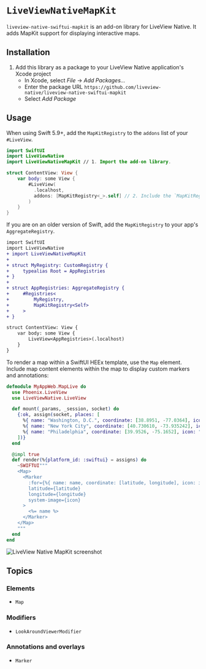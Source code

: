 # ``LiveViewNativeMapKit``

`liveview-native-swiftui-mapkit` is an add-on library for LiveView Native. It adds MapKit support for displaying interactive maps.

## Installation

1. Add this library as a package to your LiveView Native application's Xcode project
    * In Xcode, select *File* → *Add Packages...*
    * Enter the package URL `https://github.com/liveview-native/liveview-native-swiftui-mapkit`
    * Select *Add Package*

## Usage

When using Swift 5.9+, add the `MapKitRegistry` to the `addons` list of your `#LiveView`.

```swift
import SwiftUI
import LiveViewNative
import LiveViewNativeMapKit // 1. Import the add-on library.

struct ContentView: View {
    var body: some View {
        #LiveView(
          .localhost,
          addons: [MapKitRegistry<_>.self] // 2. Include the `MapKitRegistry`.
        )
    }
}
```

If you are on an older version of Swift, add the `MapKitRegistry` to your app's `AggregateRegistry`.

```diff
import SwiftUI
import LiveViewNative
+ import LiveViewNativeMapKit
+ 
+ struct MyRegistry: CustomRegistry {
+     typealias Root = AppRegistries
+ }
+ 
+ struct AppRegistries: AggregateRegistry {
+     #Registries<
+         MyRegistry,
+         MapKitRegistry<Self>
+     >
+ }

struct ContentView: View {
    var body: some View {
        LiveView<AppRegistries>(.localhost)
    }
}
```

To render a map within a SwiftUI HEEx template, use the `Map` element.
Include map content elements within the map to display custom markers and annotations:

```elixir
defmodule MyAppWeb.MapLive do
  use Phoenix.LiveView
  use LiveViewNative.LiveView

  def mount(_params, _session, socket) do
    {:ok, assign(socket, places: [
      %{ name: "Washington, D.C.", coordinate: [38.8951, -77.0364], icon: "building.columns.fill" },
      %{ name: "New York City", coordinate: [40.730610, -73.935242], icon: "building.2.fill" },
      %{ name: "Philadelphia", coordinate: [39.9526, -75.1652], icon: "bell.fill" },
    ])}
  end

  @impl true
  def render(%{platform_id: :swiftui} = assigns) do
    ~SWIFTUI"""
    <Map>
      <Marker
        :for={%{ name: name, coordinate: [latitude, longitude], icon: icon } <- @places}
        latitude={latitude}
        longitude={longitude}
        system-image={icon}
      >
        <%= name %>
      </Marker>
    </Map>
    """
  end
end
```

![LiveView Native MapKit screenshot](example.png)

## Topics
### Elements
- ``Map``
### Modifiers
- ``LookAroundViewerModifier``
### Annotations and overlays
- ``Marker``
